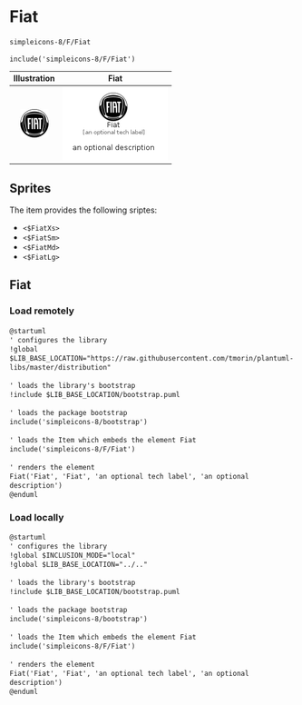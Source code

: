 # Fiat


```text
simpleicons-8/F/Fiat
```

```text
include('simpleicons-8/F/Fiat')
```



| Illustration | Fiat |
| :---: | :---: |
| ![illustration for Illustration](../../simpleicons-8/F/Fiat.png) | ![illustration for Fiat](../../simpleicons-8/F/Fiat.Local.png) |



## Sprites
The item provides the following sriptes:

- `<$FiatXs>`
- `<$FiatSm>`
- `<$FiatMd>`
- `<$FiatLg>`





## Fiat

### Load remotely
```plantuml
@startuml
' configures the library
!global $LIB_BASE_LOCATION="https://raw.githubusercontent.com/tmorin/plantuml-libs/master/distribution"

' loads the library's bootstrap
!include $LIB_BASE_LOCATION/bootstrap.puml

' loads the package bootstrap
include('simpleicons-8/bootstrap')

' loads the Item which embeds the element Fiat
include('simpleicons-8/F/Fiat')

' renders the element
Fiat('Fiat', 'Fiat', 'an optional tech label', 'an optional description')
@enduml
```

### Load locally
```plantuml
@startuml
' configures the library
!global $INCLUSION_MODE="local"
!global $LIB_BASE_LOCATION="../.."

' loads the library's bootstrap
!include $LIB_BASE_LOCATION/bootstrap.puml

' loads the package bootstrap
include('simpleicons-8/bootstrap')

' loads the Item which embeds the element Fiat
include('simpleicons-8/F/Fiat')

' renders the element
Fiat('Fiat', 'Fiat', 'an optional tech label', 'an optional description')
@enduml
```

